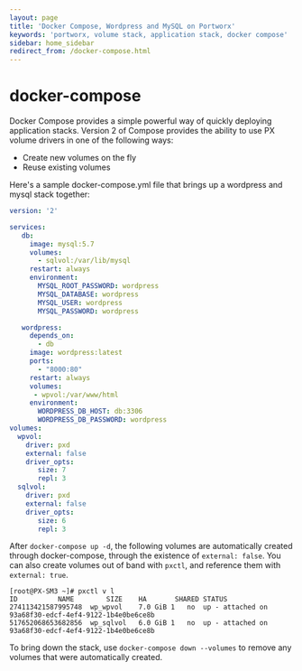 ```yaml
---
layout: page
title: 'Docker Compose, Wordpress and MySQL on Portworx'
keywords: 'portworx, volume stack, application stack, docker compose'
sidebar: home_sidebar
redirect_from: /docker-compose.html
---
```


# docker-compose

Docker Compose provides a simple powerful way of quickly deploying application stacks. Version 2 of Compose provides the ability to use PX volume drivers in one of the following ways:

* Create new volumes on the fly
* Reuse existing volumes

Here's a sample docker-compose.yml file that brings up a wordpress and mysql stack together:

```yaml
version: '2'

services:
   db:
     image: mysql:5.7
     volumes:
       - sqlvol:/var/lib/mysql
     restart: always
     environment:
       MYSQL_ROOT_PASSWORD: wordpress
       MYSQL_DATABASE: wordpress
       MYSQL_USER: wordpress
       MYSQL_PASSWORD: wordpress

   wordpress:
     depends_on:
       - db
     image: wordpress:latest
     ports:
       - "8000:80"
     restart: always
     volumes:
      - wpvol:/var/www/html
     environment:
       WORDPRESS_DB_HOST: db:3306
       WORDPRESS_DB_PASSWORD: wordpress
volumes:
  wpvol:
    driver: pxd
    external: false
    driver_opts:
       size: 7
       repl: 3
  sqlvol:
    driver: pxd
    external: false
    driver_opts:
       size: 6
       repl: 3
```

After `docker-compose up -d`, the following volumes are automatically created through docker-compose, through the existence of `external: false`. You can also create volumes out of band with `pxctl`, and reference them with `external: true`.

```text
[root@PX-SM3 ~]# pxctl v l
ID          NAME        SIZE    HA       SHARED STATUS
274113421587995748  wp_wpvol    7.0 GiB 1   no  up - attached on 93a68f30-edcf-4ef4-9122-1b4e0be6ce8b
517652068653682856  wp_sqlvol   6.0 GiB 1   no  up - attached on 93a68f30-edcf-4ef4-9122-1b4e0be6ce8b
```

To bring down the stack, use `docker-compose down --volumes` to remove any volumes that were automatically created.


